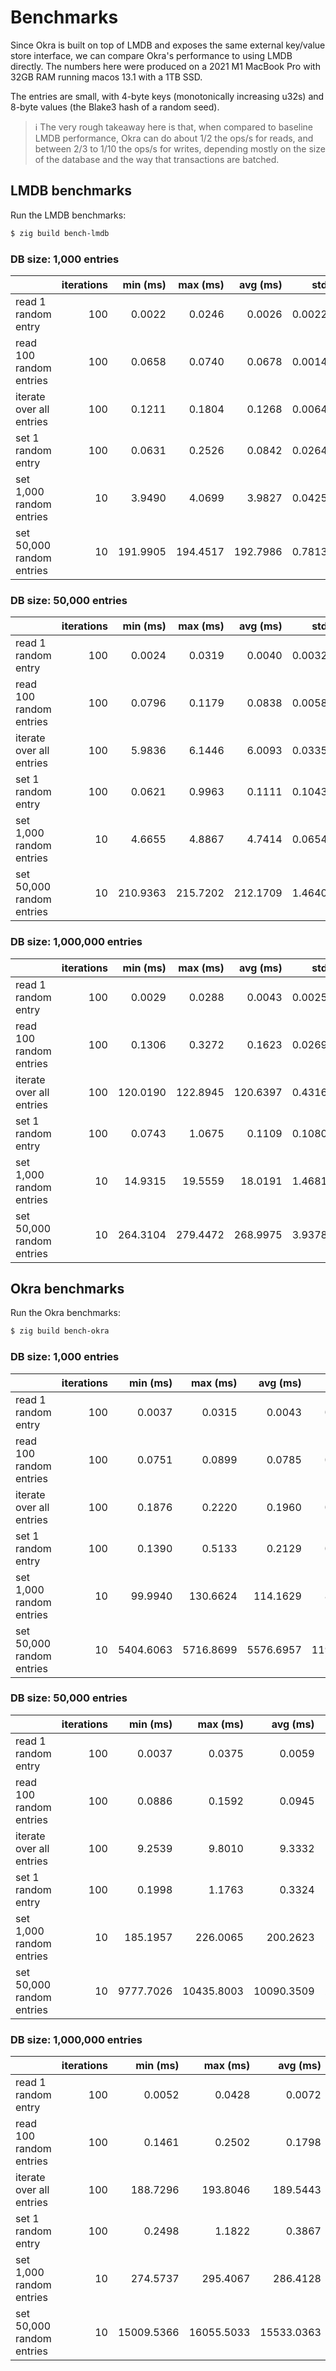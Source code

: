 # Benchmarks

Since Okra is built on top of LMDB and exposes the same external key/value store interface, we can compare Okra's performance to using LMDB directly. The numbers here were produced on a 2021 M1 MacBook Pro with 32GB RAM running macos 13.1 with a 1TB SSD.

The entries are small, with 4-byte keys (monotonically increasing u32s) and 8-byte values (the Blake3 hash of a random seed).

> ℹ️ The very rough takeaway here is that, when compared to baseline LMDB performance, Okra can do about 1/2 the ops/s for reads, and between 2/3 to 1/10 the ops/s for writes, depending mostly on the size of the database and the way that transactions are batched.

## LMDB benchmarks

Run the LMDB benchmarks:

```sh
$ zig build bench-lmdb
```

### DB size: 1,000 entries

|                                | iterations |   min (ms) |   max (ms) |   avg (ms) |      std |    ops / s |
| :----------------------------- | ---------: | ---------: | ---------: | ---------: | -------: | ---------: |
| read 1 random entry            |        100 |     0.0022 |     0.0246 |     0.0026 |   0.0022 |     377423 |
| read 100 random entries        |        100 |     0.0658 |     0.0740 |     0.0678 |   0.0014 |    1474408 |
| iterate over all entries       |        100 |     0.1211 |     0.1804 |     0.1268 |   0.0064 |    7888842 |
| set 1 random entry             |        100 |     0.0631 |     0.2526 |     0.0842 |   0.0264 |      11875 |
| set 1,000 random entries       |         10 |     3.9490 |     4.0699 |     3.9827 |   0.0425 |     251087 |
| set 50,000 random entries      |         10 |   191.9905 |   194.4517 |   192.7986 |   0.7813 |     259338 |

### DB size: 50,000 entries

|                                | iterations |   min (ms) |   max (ms) |   avg (ms) |      std |    ops / s |
| :----------------------------- | ---------: | ---------: | ---------: | ---------: | -------: | ---------: |
| read 1 random entry            |        100 |     0.0024 |     0.0319 |     0.0040 |   0.0032 |     251274 |
| read 100 random entries        |        100 |     0.0796 |     0.1179 |     0.0838 |   0.0058 |    1192688 |
| iterate over all entries       |        100 |     5.9836 |     6.1446 |     6.0093 |   0.0335 |    8320390 |
| set 1 random entry             |        100 |     0.0621 |     0.9963 |     0.1111 |   0.1043 |       9004 |
| set 1,000 random entries       |         10 |     4.6655 |     4.8867 |     4.7414 |   0.0654 |     210907 |
| set 50,000 random entries      |         10 |   210.9363 |   215.7202 |   212.1709 |   1.4640 |     235659 |

### DB size: 1,000,000 entries

|                                | iterations |   min (ms) |   max (ms) |   avg (ms) |      std |    ops / s |
| :----------------------------- | ---------: | ---------: | ---------: | ---------: | -------: | ---------: |
| read 1 random entry            |        100 |     0.0029 |     0.0288 |     0.0043 |   0.0025 |     233757 |
| read 100 random entries        |        100 |     0.1306 |     0.3272 |     0.1623 |   0.0269 |     616222 |
| iterate over all entries       |        100 |   120.0190 |   122.8945 |   120.6397 |   0.4316 |    8289144 |
| set 1 random entry             |        100 |     0.0743 |     1.0675 |     0.1109 |   0.1080 |       9017 |
| set 1,000 random entries       |         10 |    14.9315 |    19.5559 |    18.0191 |   1.4681 |      55497 |
| set 50,000 random entries      |         10 |   264.3104 |   279.4472 |   268.9975 |   3.9378 |     185875 |

## Okra benchmarks

Run the Okra benchmarks:

```sh
$ zig build bench-okra
```

### DB size: 1,000 entries

|                                | iterations |   min (ms) |   max (ms) |   avg (ms) |      std |    ops / s |
| :----------------------------- | ---------: | ---------: | ---------: | ---------: | -------: | ---------: |
| read 1 random entry            |        100 |     0.0037 |     0.0315 |     0.0043 |   0.0028 |     234697 |
| read 100 random entries        |        100 |     0.0751 |     0.0899 |     0.0785 |   0.0025 |    1274615 |
| iterate over all entries       |        100 |     0.1876 |     0.2220 |     0.1960 |   0.0068 |    5101186 |
| set 1 random entry             |        100 |     0.1390 |     0.5133 |     0.2129 |   0.0595 |       4696 |
| set 1,000 random entries       |         10 |    99.9940 |   130.6624 |   114.1629 |   8.9427 |       8759 |
| set 50,000 random entries      |         10 |  5404.6063 |  5716.8699 |  5576.6957 | 119.2690 |       8966 |

### DB size: 50,000 entries

|                                | iterations |   min (ms) |   max (ms) |   avg (ms) |      std |    ops / s |
| :----------------------------- | ---------: | ---------: | ---------: | ---------: | -------: | ---------: |
| read 1 random entry            |        100 |     0.0037 |     0.0375 |     0.0059 |   0.0035 |     170117 |
| read 100 random entries        |        100 |     0.0886 |     0.1592 |     0.0945 |   0.0104 |    1058182 |
| iterate over all entries       |        100 |     9.2539 |     9.8010 |     9.3332 |   0.0965 |    5357195 |
| set 1 random entry             |        100 |     0.1998 |     1.1763 |     0.3324 |   0.1150 |       3008 |
| set 1,000 random entries       |         10 |   185.1957 |   226.0065 |   200.2623 |  10.3417 |       4993 |
| set 50,000 random entries      |         10 |  9777.7026 | 10435.8003 | 10090.3509 | 207.7945 |       4955 |

### DB size: 1,000,000 entries

|                                | iterations |   min (ms) |   max (ms) |   avg (ms) |      std |    ops / s |
| :----------------------------- | ---------: | ---------: | ---------: | ---------: | -------: | ---------: |
| read 1 random entry            |        100 |     0.0052 |     0.0428 |     0.0072 |   0.0047 |     139057 |
| read 100 random entries        |        100 |     0.1461 |     0.2502 |     0.1798 |   0.0252 |     556217 |
| iterate over all entries       |        100 |   188.7296 |   193.8046 |   189.5443 |   0.8198 |    5275811 |
| set 1 random entry             |        100 |     0.2498 |     1.1822 |     0.3867 |   0.1168 |       2586 |
| set 1,000 random entries       |         10 |   274.5737 |   295.4067 |   286.4128 |   5.6272 |       3491 |
| set 50,000 random entries      |         10 | 15009.5366 | 16055.5033 | 15533.0363 | 315.5509 |       3219 |

